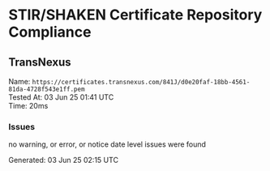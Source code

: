 # STIR/SHAKEN Certificate Repository Compliance

## TransNexus

Name: `https://certificates.transnexus.com/841J/d0e20faf-18bb-4561-81da-4728f543e1ff.pem`\
Tested At: 03 Jun 25 01:41 UTC\
Time: 20ms

### Issues

no warning, or error, or notice date level issues were found

Generated: 03 Jun 25 02:15 UTC